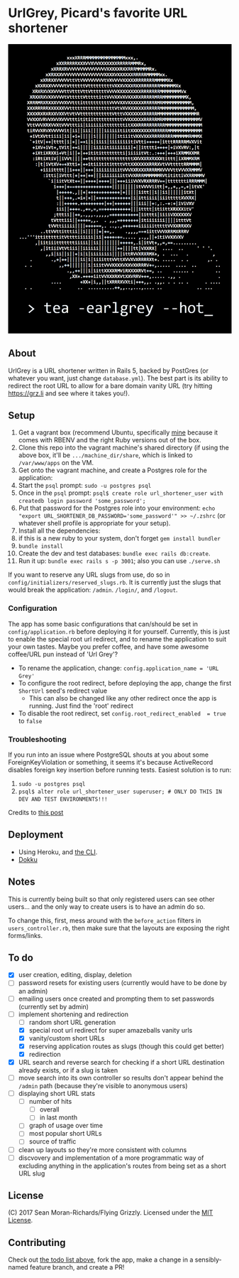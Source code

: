 # UrlGrey, Picard's favorite URL shortener

![tea, earl grey, hot!](picard-tea.gif)

## About

UrlGrey is a URL shortener written in Rails 5, backed by PostGres (or whatever you want, just change `database.yml`). The best part is its ability to redirect the root URL to allow for a bare domain vanity URL (try hitting https://grz.li and see where it takes you!).

## Setup

1. Get a vagrant box (recommend Ubuntu, specifically [mine](https://github.com/flyinggrizzly/vagrant) because it comes with RBENV and the right Ruby versions out of the box.
2. Clone this repo into the vagrant machine's shared directory (if using the above box, it'll be `.../machine_dir/share`, which is linked to `/var/www/apps` on the VM.
3. Get onto the vagrant machine, and create a Postgres role for the application:
  1. Start the `psql` prompt: `sudo -u postgres psql`
  2. Once in the `psql` prompt: `psql$ create role url_shortener_user with createdb login password 'some_password';`
4. Put that password for the Postgres role into your environment: `echo "export URL_SHORTENER_DB_PASSWORD='some_password'" >> ~/.zshrc` (or whatever shell profile is appropriate for your setup).
5. Install all the dependencies:
  1. if this is a new ruby to your system, don't forget `gem install bundler`
  2. `bundle install`
6. Create the dev and test databases: `bundle exec rails db:create`.
7. Run it up: `bundle exec rails s -p 3001`; also you can use `./serve.sh`

If you want to reserve any URL slugs from use, do so in `config/initializers/reserved_slugs.rb`. It is currently just the slugs that would break the application: `/admin`. `/login/`, and `/logout`.

### Configuration

The app has some basic configurations that can/should be set in `config/application.rb` before deploying it for yourself. Currently, this is just to enable the special root url redirect, and to rename the application to suit your own tastes. Maybe you prefer coffee, and have some awesome coffee/URL pun instead of 'Url Grey'?

- To rename the application, change: `config.application_name = 'URL Grey'`
- To configure the root redirect, before deploying the app, change the first `ShortUrl` seed's redirect value
  - This can also be changed like any other redirect once the app is running. Just find the 'root' redirect
- To disable the root redirect, set `config.root_redirect_enabled  = true` to `false`

### Troubleshooting

If you run into an issue where PostgreSQL shouts at you about some ForeignKeyViolation or something, it seems it's because ActiveRecord disables foreign key insertion before running tests. Easiest solution is to run:

1. `sudo -u postgres psql`
2. `psql$ alter role url_shortener_user superuser; # ONLY DO THIS IN DEV AND TEST ENVIRONMENTS!!!`

Credits to [this post](http://www.42.mach7x.com/2016/05/19/activerecordinvalidforeignkey-pgforeignkeyviolation-error/)

## Deployment

- Using Heroku, and [the CLI](https://devcenter.heroku.com/articles/heroku-cli).
- [Dokku](http://dokku.viewdocs.io/dokku/)

## Notes

This is currently being built so that only registered users can see other users... and the only way to create users is to have an admin do so.

To change this, first, mess around with the `before_action` filters in `users_controller.rb`, then make sure that the layouts are exposing the right forms/links.

## To do

- [x] user creation, editing, display, deletion
- [ ] password resets for existing users (currently would have to be done by an admin)
- [ ] emailing users once created and prompting them to set passwords (currently set by admin)
- [ ] implement shortening and redirection
  - [ ] random short URL generation
  - [X] special root url redirect for super amazeballs vanity urls
  - [x] vanity/custom short URLs
  - [x] reserving application routes as slugs (though this could get better)
  - [x] redirection
- [x] URL search and reverse search for checking if a short URL destination already exists, or if a slug is taken
- [ ] move search into its own controller so results don't appear behind the `/admin` path (because they're visible to anonymous users)
- [ ] displaying short URL stats
  - [ ] number of hits
    - [ ] overall
    - [ ] in last month
  - [ ] graph of usage over time
  - [ ] most popular short URLs
  - [ ] source of traffic
- [ ] clean up layouts so they're more consistent with columns
- [ ] discvovery and implementation of a more programmatic way of excluding anything in the application's routes from being set as a short URL slug

## License

(C) 2017 Sean Moran-Richards/Flying Grizzly. Licensed under the [MIT License](https://mit-license.org/).

## Contributing

Check out [the todo list above](#todo), fork the app, make a change in a sensibly-named feature branch, and create a PR!
